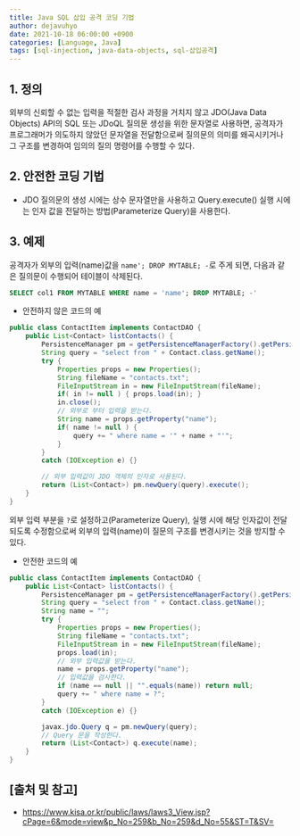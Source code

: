 ```yaml
---
title: Java SQL 삽입 공격 코딩 기법
author: dejavuhyo
date: 2021-10-18 06:00:00 +0900
categories: [Language, Java]
tags: [sql-injection, java-data-objects, sql-삽입공격]
---
```


## 1. 정의
외부의 신뢰할 수 없는 입력을 적절한 검사 과정을 거치지 않고 JDO(Java Data Objects) API의 SQL 또는 JDoQL 질의문 생성을 위한 문자열로 사용하면, 공격자가 프로그래머가 의도하지 않았던 문자열을 전달함으로써 질의문의 의미를 왜곡시키거나 그 구조를 변경하여 임의의 질의 명령어를 수행할 수 있다.

## 2. 안전한 코딩 기법

* JDO 질의문의 생성 시에는 상수 문자열만을 사용하고 Query.execute() 실행 시에는 인자 값을 전달하는 방법(Parameterize Query)을 사용한다.

## 3. 예제
공격자가 외부의 입력(name)값을 `name'; DROP MYTABLE; -`로 주게 되면, 다음과 같은 질의문이 수행되어 테이블이 삭제된다.

```sql
SELECT col1 FROM MYTABLE WHERE name = 'name'; DROP MYTABLE; -'
```

* 안전하지 않은 코드의 예

```java
public class ContactItem implements ContactDAO {
    public List<Contact> listContacts() {
        PersistenceManager pm = getPersistenceManagerFactory().getPersistenceManager();
        String query = "select from " + Contact.class.getName();
        try {
            Properties props = new Properties();
            String fileName = "contacts.txt";
            FileInputStream in = new FileInputStream(fileName);
            if( in != null ) { props.load(in); }
            in.close();
            // 외부로 부터 입력을 받는다.
            String name = props.getProperty("name");
            if( name != null ) {
                query += " where name = '" + name + "'";
            }
        }
        catch (IOException e) {}

        // 외부 입력값이 JDO 객체의 인자로 사용된다.
        return (List<Contact>) pm.newQuery(query).execute();
    }
}
```

외부 입력 부분을 `?`로 설정하고(Parameterize Query), 실행 시에 해당 인자값이 전달되도록 수정함으로써 외부의 입력(name)이 질문의 구조를 변경시키는 것을 방지할 수 있다.

* 안전한 코드의 예

```java
public class ContactItem implements ContactDAO {
    public List<Contact> listContacts() {
        PersistenceManager pm = getPersistenceManagerFactory().getPersistenceManager();
        String query = "select from " + Contact.class.getName();
        String name = "";
        try {
            Properties props = new Properties();
            String fileName = "contacts.txt";
            FileInputStream in = new FileInputStream(fileName);
            props.load(in);
            // 외부 입력값을 받는다.
            name = props.getProperty("name");
            // 입력값을 검사한다.
            if (name == null || "".equals(name)) return null;
            query += " where name = ?";
        }
        catch (IOException e) {}

        javax.jdo.Query q = pm.newQuery(query);
        // Query 문을 작성한다.
        return (List<Contact>) q.execute(name);
    }
}
```

## [출처 및 참고]
* <https://www.kisa.or.kr/public/laws/laws3_View.jsp?cPage=6&mode=view&p_No=259&b_No=259&d_No=55&ST=T&SV=>
